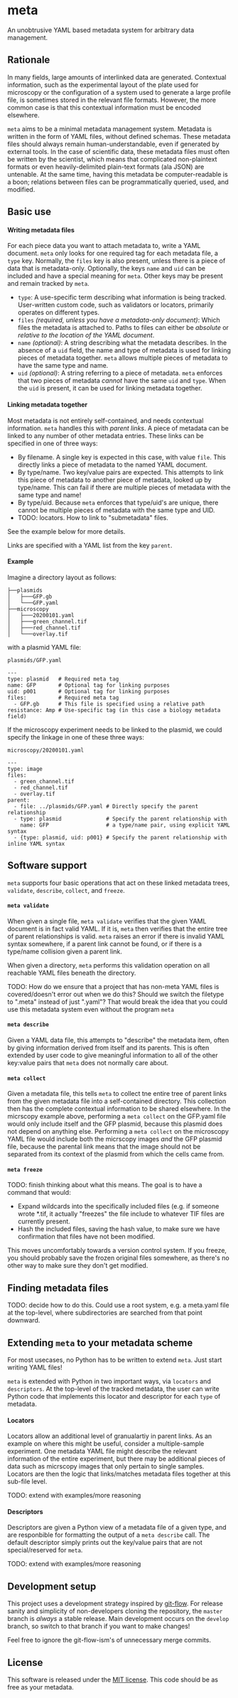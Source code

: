 # meta
An unobtrusive YAML based metadata system for arbitrary data management.

## Rationale
In many fields, large amounts of interlinked data are generated. Contextual information, such as the experimental layout of the plate used for microscopy or the configuration of a system used to generate a large profile file, is sometimes stored in the relevant file formats. However, the more common case is that this contextual information must be encoded elsewhere.

`meta` aims to be a minimal metadata management system. Metadata is written in the form of YAML files, without defined schemas. These metadata files should always remain human-understandable, even if generated by external tools. In the case of scientific data, these metadata files must often be written by the scientist, which means that complicated non-plaintext formats or even heavily-delimited plain-text formats (ala JSON) are untenable. At the same time, having this metadata be computer-readable is a boon; relations between files can be programmatically queried, used, and modified.

## Basic use
#### Writing metadata files
For each piece data you want to attach metadata to, write a YAML document. `meta` only looks for one required tag for each metadata file, a `type` key. Normally, the `files` key is also present, unless there is a piece of data that is metadata-only. Optionally, the keys `name` and `uid` can be included and have a special meaning for `meta`. Other keys may be present and remain tracked by `meta`.

 - `type`: A use-specific term describing what information is being tracked. User-written custom code, such as validators or locators, primarily operates on different types.
 - `files` _(required, unless you have a metadata-only document)_: Which files the metadata is attached to. Paths to files can either be *absolute* or *relative to the location of the YAML document*.
 - `name` _(optional)_: A string describing what the metadata describes. In the absence of a `uid` field, the name and type of metadata is used for linking pieces of metadata together. `meta` allows multiple pieces of metadata to have the same type and name.
 - `uid` _(optional)_: A string referring to a piece of metadata. `meta` enforces that two pieces of metadata _cannot_ have the same `uid` and `type`. When the `uid` is present, it can be used for linking metadata together.
 

#### Linking metadata together
Most metadata is not entirely self-contained, and needs contextual information. `meta` handles this with _parent links_. A piece of metadata can be linked to any number of other metadata entries. These links can be specified in one of three ways:
- By filename. A single key is expected in this case, with value `file`. This directly links a piece of metadata to the named YAML document.
- By type/name. Two key/value pairs are expected. This attempts to link this piece of metadata to another piece of metadata, looked up by type/name. This can fail if there are multiple pieces of metadata with the same type and name!
- By type/uid. Because `meta` enforces that type/uid's are unique, there cannot be multiple pieces of metadata with the same type and UID.
- TODO: locators. How to link to "submetadata" files.

See the example below for more details.

Links are specified with a YAML list from the key `parent`.

#### Example
Imagine a directory layout as follows:
```
├──plasmids
│   ├───GFP.gb
│   └───GFP.yaml
├──microscopy
│   ├───20200101.yaml
│   ├───green_channel.tif
│   ├───red_channel.tif
│   └───overlay.tif

```
with a plasmid YAML file: 

`plasmids/GFP.yaml`
```
---
type: plasmid   # Required meta tag
name: GFP       # Optional tag for linking purposes
uid: p001       # Optional tag for linking purposes
files:          # Required meta tag
  - GFP.gb      # This file is specified using a relative path
resistance: Amp # Use-specific tag (in this case a biology metadata field)
```

If the microscopy experiment needs to be linked to the plasmid,
we could specify the linkage in one of these three ways: 

`microscopy/20200101.yaml`
```
---
type: image
files:
  - green_channel.tif
  - red_channel.tif
  - overlay.tif
parent:
  - file: ../plasmids/GFP.yaml # Directly specify the parent relationship
  - type: plasmid              # Specify the parent relationship with
    name: GFP                  # a type/name pair, using explicit YAML syntax
  - {type: plasmid, uid: p001} # Specify the parent relationship with inline YAML syntax
```

## Software support
`meta` supports four basic operations that act on these linked metadata trees, `validate`, `describe`, `collect`, and `freeze`. 
#### `meta validate`
When given a single file, `meta validate` verifies that the given YAML document is in fact valid YAML. If it is, `meta` then verifies that the entire tree of parent relationships is valid. `meta` raises an error if there is invalid YAML syntax somewhere, if a parent link cannot be found, or if there is a type/name collision given a parent link.

When given a directory, `meta` performs this validation operation on all reachable YAML files beneath the directory.

TODO: How do we ensure that a project that has non-meta YAML files is covered/doesn't error out when we do this? Should we switch the filetype to ".meta" instead of just ".yaml"? That would break the idea that you could use this metadata system even without the program `meta`

#### `meta describe`
Given a YAML data file, this attempts to "describe" the metadata item, often by giving information derived from itself and its parents. This is often extended by user code to give meaningful information to all of the other key:value pairs that `meta` does not normally care about.

#### `meta collect`
Given a metadata file, this tells `meta` to collect tne entire tree of parent links from the given metadata file into a self-contained directory. This collection then has the complete contextual information to be shared elsewhere. In the micrscopy example above, performing a `meta collect` on the GFP.yaml file would only include itself and the GFP plasmid, because this plasmid does not depend on anything else. Performing a `meta collect` on the microscopy YAML file would include both the micrscopy images _and_ the GFP plasmid file, because the parental link means that the image should not be separated from its context of the plasmid from which the cells came from.

#### `meta freeze`
TODO: finish thinking about what this means. The goal is to have a command that would:
- Expand wildcards into the specifically included files (e.g. if someone wrote *.tif, it actually "freezes" the file include to whatever TIF files are currently present.
- Hash the included files, saving the hash value, to make sure we have confirmation that files have not been modified.

This moves uncomfortably towards a version control system. If you freeze, you should probably save the frozen original files somewhere, as there's no other way to make sure they don't get modified.

## Finding metadata files
TODO: decide how to do this. Could use a root system, e.g. a meta.yaml file at the top-level, where subdirectories are searched from that point downward.

## Extending `meta` to your metadata scheme
For most usecases, no Python has to be written to extend `meta`. Just start writing YAML files!

`meta` is extended with Python in two important ways, via `locators` and `descriptors`. At the top-level of the tracked metadata, the user can write Python code that implements this locator and descriptor for each `type` of metadata.

#### Locators
Locators allow an additional level of granualartiy in parent links. As an example on where this might be useful, consider a multiple-sample experiment. One metadata YAML file might describe the relevant information of the entire experiment, but there may be additional pieces of data such as micrscopy images that only pertain to single samples. Locators are then the logic that links/matches metadata files together at this sub-file level.

TODO: extend with examples/more reasoning

#### Descriptors
Descriptors are given a Python view of a metadata file of a given type, and are responbible for formatting the output of a `meta describe` call. The default descriptor simply prints out the key/value pairs that are not special/reserved for `meta`.

TODO: extend with examples/more reasoning

## Development setup
This project uses a development strategy inspired by [git-flow](https://nvie.com/posts/a-successful-git-branching-model/). For release sanity and simplicity of non-developers cloning the repository, the `master` branch is _always_ a stable release. Main development occurs on the `develop` branch, so switch to that branch if you want to make changes!

Feel free to ignore the git-flow-ism's of unnecessary merge commits.

## License
This software is released under the [MIT license](LICENSE). This code should be as free as your metadata.
